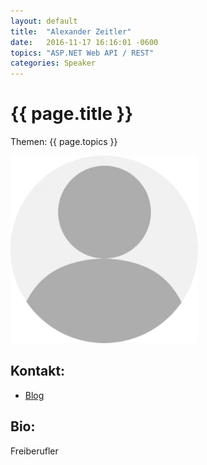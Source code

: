 ```yaml
---
layout: default
title:  "Alexander Zeitler"
date:   2016-11-17 16:16:01 -0600
topics: "ASP.NET Web API / REST"
categories: Speaker
---
```


# {{ page.title }}

Themen: {{ page.topics }}

![Profilbild](/assets/img/speakers/dummy.png)

## Kontakt:
- [Blog](http://alexanderzeitler.com/)

## Bio:
Freiberufler

